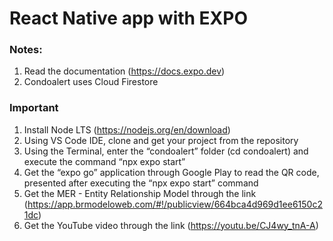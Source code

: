 # React Native app with EXPO
### Notes: 
1. Read the documentation (https://docs.expo.dev)
2. Condoalert uses Cloud Firestore

### Important 
1. Install Node LTS (https://nodejs.org/en/download)
2. Using VS Code IDE, clone and get your project from the repository
3. Using the Terminal, enter the “condoalert” folder (cd condoalert) and execute the command “npx expo start”
4. Get the “expo go” application through Google Play to read the QR code, presented after executing the “npx expo start” command
5. Get the MER - Entity Relationship Model through the link (https://app.brmodeloweb.com/#!/publicview/664bca4d969d1ee6150c21dc)
6. Get the YouTube video through the link (https://youtu.be/CJ4wy_tnA-A)
